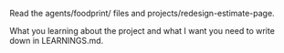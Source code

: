 
Read the agents/foodprint/ files and projects/redesign-estimate-page.

What you learning about the project and what I want you need to write down in LEARNINGS.md.